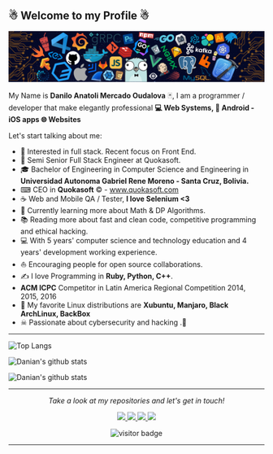 ## ☃ Welcome to my Profile ☃

![](https://github.com/danian96/danian96/blob/main/icons/header_.png)

My Name is **Danilo Anatoli Mercado Oudalova** 🃏, I am a programmer / developer that make elegantly professional **💻 Web Systems, 📱 Android - iOS apps 🌐 Websites**



Let's start talking about me:
* 🧐   Interested in full stack. Recent focus on Front End.
* 💼   Semi Senior Full Stack Engineer at Quokasoft.
* 🎓   Bachelor of Engineering in Computer Science and Engineering in **Universidad Autonoma Gabriel Rene Moreno - Santa Cruz, Bolivia.**
* ⌨ CEO in **Quokasoft** © - www.quokasoft.com
* ☕ Web and Mobile QA / Tester, **I love Selenium <3**
* 🌱   Currently learning more about Math & DP Algorithms.
* 📚   Reading more about fast and clean code, competitive programming and ethical hacking.
* 💻   With 5 years' computer science and technology education and 4 years' development working experience.
* ⛵   Encouraging people for open source collaborations.
* ✍   I love Programming in **Ruby, Python, C++**.
* **ACM ICPC** Competitor in Latin America Regional Competition 2014, 2015, 2016
* 🐧 My favorite Linux distributions are **Xubuntu, Manjaro, Black ArchLinux, BackBox**
* ☠ Passionate about cybersecurity and hacking .🤪

---
![Top Langs](https://github-readme-stats.vercel.app/api/top-langs/?username=danianmercado&layout=compact)

![Danian's github stats](https://github-readme-stats.vercel.app/api?username=danianmercado&show_icons=true&count_private=true&include_all_commits=true&line_height=21&theme=react)

![Danian's github stats](https://github-profile-trophy.vercel.app/?username=danianmercado&column=7)


---
<p align="center">
  <i>Take a look at my repositories and let's get in touch!</i>
  <p align="center">
    <a href= "https://github.com/danianmercado/">
      <img src="https://img.icons8.com/material-outlined/27/000000/github.png"/>
    </a>
    <a href= "https://www.facebook.com/DaniloMercadoOudalova">
      <img src="https://img.icons8.com/material-outlined/30/000000/facebook.png"/>
    </a>
    <a href= "https://twitter.com/danianmercado">
      <img src="https://img.icons8.com/material-outlined/30/000000/twitter.png"/>
    </a>
    <a href= "https://quokasoft.com">
      <img src="https://img.icons8.com/material-outlined/27/000000/geography.png"/>
    </a>
  </p>
  <p align="center">
    <img src="https://visitor-badge.laobi.icu/badge?page_id=danianmercado.danianmercado" alt="visitor badge"/>       
  </p>
</p>

---
